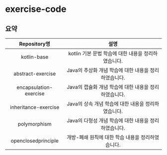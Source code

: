 # exercise-code

## 요약

| Repository명 | 설명 |
|:---:|:---:|
|kotlin-base|kotlin 기본 문법 학습에 대한 내용을 정리하였습니다.|
|abstract-exercise|Java의 추상화 개념 학습에 대한 내용을 정리하였습니다.|
|encapsulation-exercise|Java의 캡슐화 개념 학습에 대한 내용을 정리하였습니다.|
|inheritance-exercise|Java의 상속 개념 학습에 대한 내용을 정리하였습니다.|
|polymorphism|Java의 다형성 개념 학습에 대한 내용을 정리하였습니다.|
|openclosedprinciple|개방-폐쇄 원칙에 대한 학습 내용을 정리하였습니다.|
   
